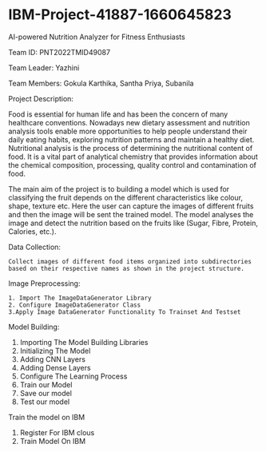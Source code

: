 # IBM-Project-41887-1660645823

AI-powered Nutrition Analyzer for Fitness Enthusiasts

Team ID: PNT2022TMID49087

Team Leader: Yazhini

Team Members: Gokula Karthika, Santha Priya, Subanila

Project Description:

  Food is essential for human life and has been the concern of many healthcare conventions. Nowadays new dietary assessment and nutrition analysis tools enable more
  opportunities to help people understand their daily eating habits, exploring nutrition patterns and maintain a healthy diet. Nutritional analysis is the process 
  of determining the nutritional content of food. It is a vital part of analytical chemistry that provides information about the chemical composition, processing, 
  quality control and contamination of food.
  
   The main aim of the project is to building a model which is used for classifying the fruit depends on the different characteristics like colour, shape, texture etc.
   Here the user can capture the images of different fruits and then the image will be sent the trained model. The model analyses the image and detect the nutrition
   based on the fruits like (Sugar, Fibre, Protein, Calories, etc.).


 Data Collection:
 
    Collect images of different food items organized into subdirectories based on their respective names as shown in the project structure.

Image Preprocessing:

    1. Import The ImageDataGenerator Library
    2. Configure ImageDataGenerator Class
    3.Apply Image DataGenerator Functionality To Trainset And Testset
    
Model Building:

   1. Importing The Model Building Libraries
   2. Initializing The Model
   3. Adding CNN Layers
   4. Adding Dense Layers
   5. Configure The Learning Process
   6. Train our Model
   7. Save our model
   8. Test our model
 
 Train the  model on IBM
   1.  Register For IBM clous
   2.  Train Model On IBM
    

